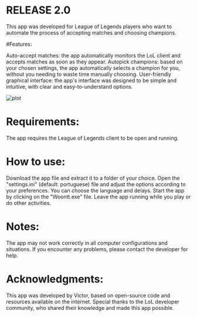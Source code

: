 # RELEASE 2.0

This app was developed for League of Legends players who want to automate the process of accepting matches and choosing champions.

#Features:

Auto-accept matches: the app automatically monitors the LoL client and accepts matches as soon as they appear.
Autopick champions: based on your chosen settings, the app automatically selects a champion for you, without you needing to waste time manually choosing.
User-friendly graphical interface: the app's interface was designed to be simple and intuitive, with clear and easy-to-understand options.

![plot](https://cdn.discordapp.com/attachments/597568588152307742/1094751076995043388/gui.png)

# Requirements:

The app requires the League of Legends client to be open and running.

# How to use:

Download the app file and extract it to a folder of your choice.
Open the "settings.ini" (default: portuguese) file and adjust the options according to your preferences. You can choose the language and delays.
Start the app by clicking on the "Woontt.exe" file.
Leave the app running while you play or do other activities.

# Notes:

The app may not work correctly in all computer configurations and situations. If you encounter any problems, please contact the developer for help.

# Acknowledgments:

This app was developed by Victor, based on open-source code and resources available on the internet. Special thanks to the LoL developer community, who shared their knowledge and made this app possible.

